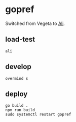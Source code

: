 # gopref

Switched from Vegeta to [Ali](https://github.com/nakabonne/ali).

## load-test

```
ali
```

## develop

```
overmind s
```

## deploy

```
go build .
npm run build
sudo systemctl restart gopref
```
